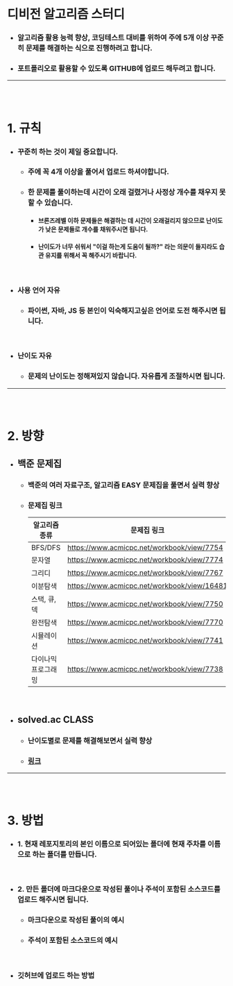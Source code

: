 # 디비전 알고리즘 스터디

- ### 알고리즘 활용 능력 향상, 코딩테스트 대비를 위하여 주에 5개 이상 꾸준히 문제를 해결하는 식으로 진행하려고 합니다.

- ### 포트폴리오로 활용할 수 있도록 GITHUB에 업로드 해두려고 합니다.

---
<br><br>

# 1. 규칙

- ### 꾸준히 하는 것이 제일 중요합니다.
    - ### 주에 꼭 4개 이상을 풀어서 업로드 하셔야합니다.

    - ### 한 문제를 풀이하는데 시간이 오래 걸렸거나 사정상 개수를 채우지 못할 수 있습니다.
        - #### 브론즈레벨 이하 문제들은 해결하는 데 시간이 오래걸리지 않으므로 난이도가 낮은 문제들로 개수를 채워주시면 됩니다.

        - #### 난이도가 너무 쉬워서 "이걸 하는게 도움이 될까?" 라는 의문이 들지라도 습관 유지를 위해서 꼭 해주시기 바랍니다.

<br>

- ### 사용 언어 자유
    - ### 파이썬, 자바, JS 등 본인이 익숙해지고싶은 언어로 도전 해주시면 됩니다.

<br>

- ### 난이도 자유
    - ### 문제의 난이도는 정해져있지 않습니다. 자유롭게 조절하시면 됩니다.

--- 
<br><br>

# 2. 방향

- ## 백준 문제집

    - ### 백준의 여러 자료구조, 알고리즘 EASY 문제집을 풀면서 실력 향상

    - ### 문제집 링크

        | 알고리즘 종류 | 문제집 링크  |
        | --- | ---|
        | BFS/DFS | https://www.acmicpc.net/workbook/view/7754 |
        | 문자열 | https://www.acmicpc.net/workbook/view/7774 |
        | 그리디 | https://www.acmicpc.net/workbook/view/7767 |
        | 이분탐색 | https://www.acmicpc.net/workbook/view/16481 |
        | 스택, 큐, 덱 | https://www.acmicpc.net/workbook/view/7750 |
        | 완전탐색 | https://www.acmicpc.net/workbook/view/7770 |
        | 시뮬레이션 | https://www.acmicpc.net/workbook/view/7741 |
        | 다이나믹 프로그래밍 | https://www.acmicpc.net/workbook/view/7738 |

<br>

- ## solved.ac CLASS

    - ### 난이도별로 문제를 해결해보면서 실력 향상

    - ### [링크](https://solved.ac/class)

---
<br><br>

# 3. 방법

- ### 1. 현재 레포지토리의 본인 이름으로 되어있는 폴더에 현재 주차를 이름으로 하는 폴더를 만듭니다.

<br>

- ### 2. 만든 폴더에 마크다운으로 작성된 풀이나 주석이 포함된 소스코드를 업로드 해주시면 됩니다.

    - ### 마크다운으로 작성된 풀이의 예시

    - ### 주석이 포함된 소스코드의 예시

<br>

- ### 깃허브에 업로드 하는 방법